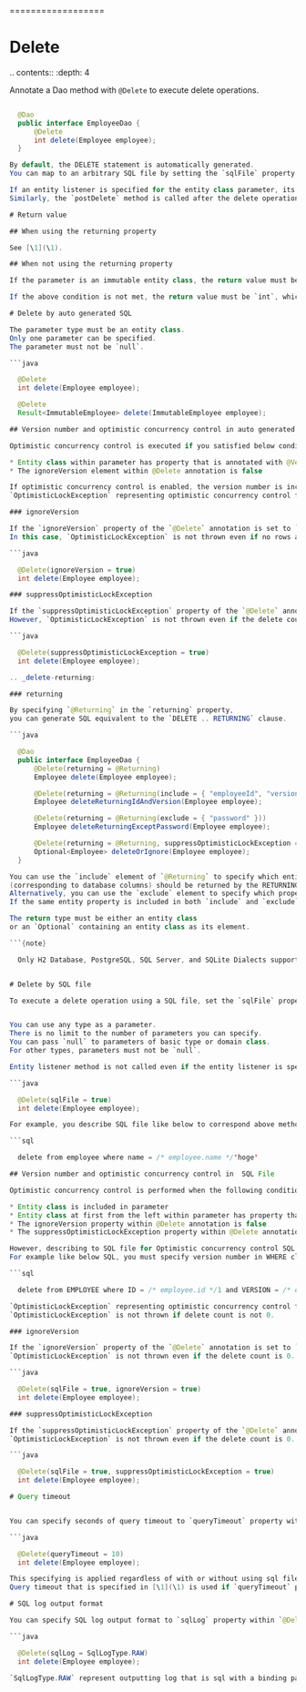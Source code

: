 ==================
# Delete

.. contents::
   :depth: 4

Annotate a Dao method with `@Delete` to execute delete operations.

```java

  @Dao
  public interface EmployeeDao {
      @Delete
      int delete(Employee employee);
  }

By default, the DELETE statement is automatically generated.
You can map to an arbitrary SQL file by setting the `sqlFile` property to `true` in the `@Delete` annotation.

If an entity listener is specified for the entity class parameter, its `preDelete` method is called before executing the delete operation.
Similarly, the `postDelete` method is called after the delete operation completes.

# Return value

## When using the returning property

See [\1](\1).

## When not using the returning property

If the parameter is an immutable entity class, the return value must be `org.seasar.doma.jdbc.Result` with the entity class as its element.

If the above condition is not met, the return value must be `int`, which represents the number of rows affected by the delete operation.

# Delete by auto generated SQL

The parameter type must be an entity class.
Only one parameter can be specified.
The parameter must not be `null`.

```java

  @Delete
  int delete(Employee employee);

  @Delete
  Result<ImmutableEmployee> delete(ImmutableEmployee employee);

## Version number and optimistic concurrency control in auto generated SQL

Optimistic concurrency control is executed if you satisfied below conditions.

* Entity class within parameter has property that is annotated with @Version
* The ignoreVersion element within @Delete annotation is false

If optimistic concurrency control is enabled, the version number is included with the identifier in the delete condition.
`OptimisticLockException` representing optimistic concurrency control failure is thrown if the delete count is 0.

### ignoreVersion

If the `ignoreVersion` property of the `@Delete` annotation is set to `true`, the version number is not included in the delete condition.
In this case, `OptimisticLockException` is not thrown even if no rows are deleted.

```java

  @Delete(ignoreVersion = true)
  int delete(Employee employee);

### suppressOptimisticLockException

If the `suppressOptimisticLockException` property of the `@Delete` annotation is set to `true`, the version number is included in the delete condition.
However, `OptimisticLockException` is not thrown even if the delete count is 0.

```java

  @Delete(suppressOptimisticLockException = true)
  int delete(Employee employee);

.. _delete-returning:

### returning

By specifying `@Returning` in the `returning` property,
you can generate SQL equivalent to the `DELETE .. RETURNING` clause.

```java

  @Dao
  public interface EmployeeDao {
      @Delete(returning = @Returning)
      Employee delete(Employee employee);

      @Delete(returning = @Returning(include = { "employeeId", "version" }))
      Employee deleteReturningIdAndVersion(Employee employee);

      @Delete(returning = @Returning(exclude = { "password" }))
      Employee deleteReturningExceptPassword(Employee employee);

      @Delete(returning = @Returning, suppressOptimisticLockException = true)
      Optional<Employee> deleteOrIgnore(Employee employee);
  }

You can use the `include` element of `@Returning` to specify which entity properties
(corresponding to database columns) should be returned by the RETURNING clause.
Alternatively, you can use the `exclude` element to specify which properties should not be returned.
If the same entity property is included in both `include` and `exclude` elements, it will not be returned.

The return type must be either an entity class
or an `Optional` containing an entity class as its element.

```{note}

  Only H2 Database, PostgreSQL, SQL Server, and SQLite Dialects support this feature.


# Delete by SQL file

To execute a delete operation using a SQL file, set the `sqlFile` property to `true` in the `@Delete` annotation and prepare a corresponding SQL file for the method.


You can use any type as a parameter.
There is no limit to the number of parameters you can specify.
You can pass `null` to parameters of basic type or domain class.
For other types, parameters must not be `null`.

Entity listener method is not called even if the entity listener is specified to entity.

```java

  @Delete(sqlFile = true)
  int delete(Employee employee);

For example, you describe SQL file like below to correspond above method.

```sql

  delete from employee where name = /* employee.name */'hoge'

## Version number and optimistic concurrency control in  SQL File

Optimistic concurrency control is performed when the following conditions are met:

* Entity class is included in parameter
* Entity class at first from the left within parameter has property that is annotated with @Version
* The ignoreVersion property within @Delete annotation is false
* The suppressOptimisticLockException property within @Delete annotation is false

However, describing to SQL file for Optimistic concurrency control SQL is application developer's responsibility.
For example like below SQL, you must specify version number in WHERE clauses.

```sql

  delete from EMPLOYEE where ID = /* employee.id */1 and VERSION = /* employee.version */1

`OptimisticLockException` representing optimistic concurrency control failure is thrown, if this SQL delete count is 0.
`OptimisticLockException` is not thrown if delete count is not 0.

### ignoreVersion

If the `ignoreVersion` property of the `@Delete` annotation is set to `true`,
`OptimisticLockException` is not thrown even if the delete count is 0.

```java

  @Delete(sqlFile = true, ignoreVersion = true)
  int delete(Employee employee);

### suppressOptimisticLockException

If the `suppressOptimisticLockException` property of the `@Delete` annotation is set to `true`,
`OptimisticLockException` is not thrown even if the delete count is 0.

```java

  @Delete(sqlFile = true, suppressOptimisticLockException = true)
  int delete(Employee employee);

# Query timeout


You can specify seconds of query timeout to `queryTimeout` property within `@Delete` annotation.

```java

  @Delete(queryTimeout = 10)
  int delete(Employee employee);

This specifying is applied regardless of with or without using sql file.
Query timeout that is specified in [\1](\1) is used if `queryTimeout` property is not set value.

# SQL log output format

You can specify SQL log output format to `sqlLog` property within `@Delete` annotation.

```java

  @Delete(sqlLog = SqlLogType.RAW)
  int delete(Employee employee);

`SqlLogType.RAW` represent outputting log that is sql with a binding parameter.
